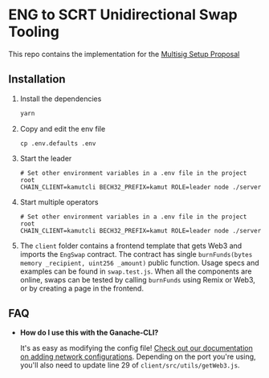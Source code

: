 # ENG to SCRT Unidirectional Swap Tooling

This repo contains the implementation for the [Multisig Setup Proposal](https://hackmd.io/AY1XxpRsQey1E-qB3iSyVg)

## Installation

1. Install the dependencies
   ```js
   yarn
   ```

2. Copy and edit the env file

    ```
    cp .env.defaults .env
    ```
    

3. Start the leader
    ```
    # Set other environment variables in a .env file in the project root
    CHAIN_CLIENT=kamutcli BECH32_PREFIX=kamut ROLE=leader node ./server
    ```
   
4. Start multiple operators
    ```
    # Set other environment variables in a .env file in the project root
    CHAIN_CLIENT=kamutcli BECH32_PREFIX=kamut ROLE=leader node ./server
    ```
   
5. The `client` folder contains a frontend template that gets Web3 and imports the
    `EngSwap` contract. The contract has single `burnFunds(bytes memory _recipient, uint256 _amount)`
    public function. Usage specs and examples can be found in `swap.test.js`.
    When all the components are online, swaps can be tested by calling
    `burnFunds` using Remix or Web3, or by creating a page in the frontend.

## FAQ

* __How do I use this with the Ganache-CLI?__

    It's as easy as modifying the config file! [Check out our documentation on adding network configurations](http://truffleframework.com/docs/advanced/configuration#networks). Depending on the port you're using, you'll also need to update line 29 of `client/src/utils/getWeb3.js`.

